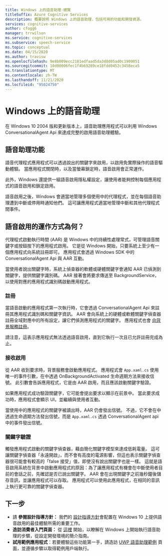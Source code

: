 ```yaml
---
title: Windows 上的語音助理-總覽
titleSuffix: Azure Cognitive Services
description: 概要說明 Windows 上的語音助理，包括可用的功能和開發資源。
services: cognitive-services
author: cfogg6
manager: trrwilson
ms.service: cognitive-services
ms.subservice: speech-service
ms.topic: conceptual
ms.date: 04/15/2020
ms.author: travisw
ms.openlocfilehash: 9e8b009ecc2181edfaad5da3d8d05ad0c1909051
ms.sourcegitcommit: 10d00006fec1f4b69289ce18fdd0452c3458eca5
ms.translationtype: MT
ms.contentlocale: zh-TW
ms.lasthandoff: 11/21/2020
ms.locfileid: "95024750"
---
```

# <a name="voice-assistants-on-windows"></a>Windows 上的語音助理

在 Windows 10 2004 版和更新版本上，語音助理應用程式可以利用 Windows ConversationalAgent Api 來達成完整的啟用語音助理體驗。

## <a name="voice-assistant-features"></a>語音助理功能

語音代理程式應用程式可以透過說出的關鍵字來啟用，以啟用免實際操作的語音驅動體驗。 當應用程式關閉時，以及當螢幕鎖定時，語音啟用會正常運作。

此外，Windows 還提供一組語音啟用隱私權設定，讓使用者能夠控制每個應用程式的語音啟用和鎖定啟用。

語音啟用之後，Windows 會適當地管理多個使用中的代理程式，並在每個語音助理遭到中斷或停用時通知他們。 這可讓應用程式適當地管理中斷和其他代理程式間事件。

## <a name="how-does-voice-activation-work"></a>語音啟用的運作方式為何？

代理程式啟動執行時間 (AAR) 是 Windows 中的持續性處理常式，可管理語音關鍵字或按鈕按下的應用程式啟用。 它是從 Windows 開始，只要系統上至少有一個應用程式向系統註冊即可。 應用程式會透過 Windows SDK 中的 ConversationalAgent Api 與 AAR 互動。

當使用者說出關鍵字時，系統上偵查器的軟體或硬體關鍵字會通知 AAR 已偵測到關鍵字，提供關鍵字識別碼。 AAR 接著會將要求傳送至 BackgroundService，以使用對應的應用程式識別碼啟動應用程式。

### <a name="registration"></a>註冊

當語音啟動的應用程式第一次執行時，它會透過 ConversationalAgent Api 來註冊其應用程式識別碼和關鍵字資訊。 AAR 會向系統上的硬體或軟體關鍵字偵查器註冊全域對應中的所有設定，讓它們偵測應用程式的關鍵字。 應用程式也會 [向背景服務註冊](/windows/uwp/launch-resume/register-a-background-task)。

請注意，這表示應用程式無法透過語音啟用，直到它執行一次且已允許註冊完成為止。

### <a name="receiving-an-activation"></a>接收啟用

從 AAR 收到要求時，背景服務會啟動應用程式。 應用程式會 `App.xaml.cs` 使用唯一的事件引數，在中透過 OnBackgroundActivated 生命週期方法來接收信號。 此引數會告訴應用程式，它是由 AAR 啟用，而且應該啟動關鍵字驗證。

如果應用程式成功驗證關鍵字，它可能會提出要求以顯示在前景中。 當此要求成功時，應用程式會顯示 UI，並繼續與使用者互動。

當使用中的應用程式的關鍵字被讀出時，AAR 仍會發出信號。 不過，它不會在中透過生命週期方法發出信號，而是 `App.xaml.cs` 透過 ConversationalAgent api 中的事件發出信號。

### <a name="keyword-verification"></a>關鍵字驗證

觸發應用程式啟動的關鍵字偵查器，藉由簡化關鍵字模型來達成低耗電量。 這可讓關鍵字偵查器「永遠開啟」，而不會有高度的電源影響，但這也表示關鍵字偵查器很可能會有較高的「false 接受」值，即使沒有說出關鍵字也是一樣。 這就是語音啟用系統在背景中啟動應用程式的原因：為了讓應用程式有機會在中斷使用者目前的會話之前，先確認是否已說出關鍵字。 AAR 會在出現關鍵字之前幾秒鐘後儲存音訊，並讓應用程式可以存取。 應用程式可以使用此應用程式，在相同的音訊上執行更可靠的關鍵字偵查器。

## <a name="next-steps"></a>下一步

- 請 **參閱設計指導方針：** 我們的 [設計指導方針](windows-voice-assistants-best-practices.md)會配置在 Windows 10 上提供語音啟用的最佳體驗所需的重要工作。
- **造訪消費者入門頁面：** 從 [這裡](how-to-windows-voice-assistants-get-started.md) 開始，以瞭解在 Windows 上開始執行語音助理的步驟，從設定開發環境的簡介指南。
- **試用範例應用程式**：若要體驗這些功能第一手，請造訪 [UWP 語音助理範例](windows-voice-assistants-faq.md#the-uwp-voice-assistant-sample) 頁面，並遵循步驟以取得範例用戶端執行。